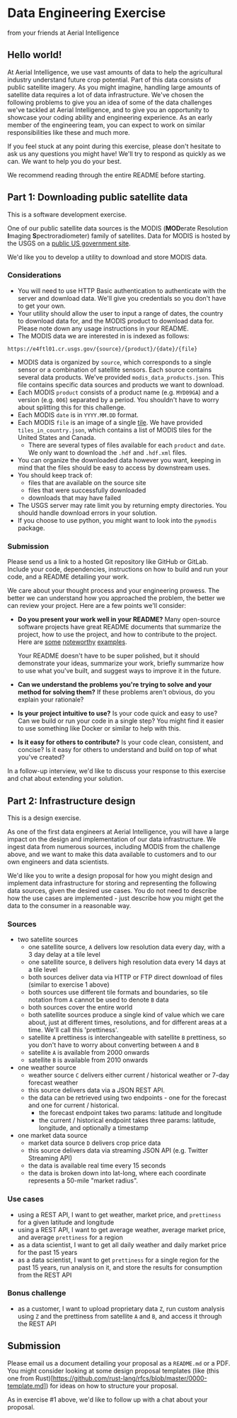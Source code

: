 # Data Engineering Exercise
from your friends at Aerial Intelligence 

## Hello world!
At Aerial Intelligence, we use vast amounts of data to help the agricultural industry understand future crop potential. Part of this data consists of public satellite imagery. As you might imagine, handling large amounts of satellite data requires a lot of data infrastructure.  We've chosen the following problems to give you an idea of some of the data challenges we've tackled at Aerial Intelligence, and to give you an opportunity to showcase your coding ability and engineering experience. As an early member of the engineering team, you can expect to work on similar responsibilities like these and much more.

If you feel stuck at any point during this exercise, please don't hesitate to ask us any questions you might have! We'll try to respond as quickly as we can. We want to help you do your best.

We recommend reading through the entire README before starting.

## Part 1: Downloading public satellite data

This is a software development exercise.

One of our public satellite data sources is the MODIS (**MOD**erate Resolution **I**maging **S**pectroradiometer) family of satellites. Data for MODIS is hosted by the USGS on a [public US government site](https://e4ftl01.cr.usgs.gov). 

We'd like you to develop a utility to download and store MODIS data. 

### Considerations

- You will need to use HTTP Basic authentication to authenticate with the server and download data. We'll give you credentials so you don't have to get your own.
- Your utility should allow the user to input a range of dates, the country to download data for, and the MODIS product to download data for. Please note down any usage instructions in your README.
- The MODIS data we are interested in is indexed as follows: 

```
https://e4ftl01.cr.usgs.gov/{source}/{product}/{date}/{file}
```

- MODIS data is organized by `source`, which corresponds to a single sensor or a combination of satellite sensors. Each source contains several data products. We've provided `modis_data_products.json`. This file contains specific data sources and products we want to download.
- Each MODIS `product` consists of a product name (e.g. `MYD09GA`) and a version (e.g. `006`) separated by a period. You shouldn't have to worry about splitting this for this challenge.
- Each MODIS `date` is in `YYYY.MM.DD` format.
- Each MODIS `file` is an image of a single [tile](https://modis-land.gsfc.nasa.gov/MODLAND_grid.html). We have provided `tiles_in_country.json`, which contains a list of MODIS tiles for the United States and Canada. 
    - There are several types of files available for each `product` and `date`. We only want to download the `.hdf` and `.hdf.xml` files. 
- You can organize the downloaded data however you want, keeping in mind that the files should be easy to access by downstream uses. 
- You should keep track of:
    - files that are available on the source site
    - files that were successfully downloaded
    - downloads that may have failed
- The USGS server may rate limit you by returning empty directories. You should handle download errors in your solution.
- If you choose to use python, you might want to look into the `pymodis` package.

### Submission

Please send us a link to a hosted Git repository like GitHub or GitLab. Include your code, dependencies, instructions on how to build and run your code, and a README detailing your work.

We care about your thought process and your engineering prowess. The better we can understand how you approached the problem, the better we can review your project. Here are a few points we'll consider:

- **Do you present your work well in your README?** Many open-source software projects have great README documents that summarize the project, how to use the project, and how to contribute to the project. Here are [some](https://github.com/microsoft/vscode) [noteworthy](https://github.com/fchollet/keras) [examples](https://github.com/reactjs/redux). 

  Your README doesn't have to be super polished, but it should demonstrate your ideas, summarize your work, briefly summarize how to use what you've built, and suggest ways to improve it in the future.

- **Can we understand the problems you're trying to solve and your method for solving them?** If these problems aren't obvious, do you explain your rationale?

- **Is your project intuitive to use?** Is your code quick and easy to use? Can we build or run your code in a single step? You might find it easier to use something like Docker or similar to help with this.

- **Is it easy for others to contribute?** Is your code clean, consistent, and concise? Is it easy for others to understand and build on top of what you've created?

In a follow-up interview, we'd like to discuss your response to this exercise and chat about extending your solution.

## Part 2: Infrastructure design

This is a design exercise.

As one of the first data engineers at Aerial Intelligence, you will have a large impact on the design and implementation of our data infrastructure. We ingest data from numerous sources, including MODIS from the challenge above, and we want to make this data available to customers and to our own engineers and data scientists.

We'd like you to write a design proposal for how you might design and implement data infrastructure for storing and representing the following data sources, given the desired use cases. You do not need to describe how the use cases are implemented - just describe how you might get the data to the consumer in a reasonable way.

### Sources

- two satellite sources
    - one satellite source, `A` delivers low resolution data every day, with a 3 day delay at a tile level
    - one satellite source, `B` delivers high resolution data every 14 days at a tile level
    - both sources deliver data via HTTP or FTP direct download of files (similar to exercise 1 above)
    - both sources use different tile formats and boundaries, so tile notation from `A` cannot be used to denote `B` data
    - both sources cover the entire world
    - both satellite sources produce a single kind of value which we care about, just at different times, resolutions, and for different areas at a time. We'll call this 'prettiness'.
    - satellite `A` prettiness is interchangeable with satellite `B` prettiness, so you don't have to worry about converting between `A` and `B`
    - satellite `A` is available from 2000 onwards
    - satellite `B` is available from 2010 onwards
- one weather source
    - weather source `C` delivers either current / historical weather or 7-day forecast weather
    - this source delivers data via a JSON REST API.
    - the data can be retrieved using two endpoints - one for the forecast and one for current / historical.
        - the forecast endpoint takes two params: latitude and longitude
        - the current / historical endpoint takes three params: latitude, longitude, and optionally a timestamp
- one market data source
    - market data source `D` delivers crop price data
    - this source delivers data via streaming JSON API (e.g. Twitter Streaming API)
    - the data is available real time every 15 seconds
    - the data is broken down into lat-long, where each coordinate represents a 50-mile "market radius".

### Use cases

- using a REST API, I want to get weather, market price, and `prettiness` for a given latitude and longitude
- using a REST API, I want to get average weather, average market price, and average `prettiness` for a region
- as a data scientist, I want to get all daily weather and daily market price for the past 15 years
- as a data scientist, I want to get `prettiness` for a single region for the past 15 years, run analysis on it, and store the results for consumption from the REST API

### Bonus challenge

- as a customer, I want to upload proprietary data `Z`, run custom analysis using `Z` and the prettiness from satellite `A` and `B`, and access it through the REST API

## Submission

Please email us a document detailing your proposal as a `README.md` or a PDF. You might consider looking at some design proposal templates (like (this one from Rust)[https://github.com/rust-lang/rfcs/blob/master/0000-template.md]) for ideas on how to structure your proposal.

As in exercise #1 above, we'd like to follow up with a chat about your proposal.
